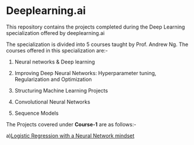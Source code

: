 # Deeplearning.ai
This repository contains the projects completed during the Deep Learning specialization offered by deeplearning.ai

The specialization is divided into 5 courses taught by Prof. Andrew Ng.
The courses offered in this specialization are:-

1. Neural networks & Deep learning

2. Improving Deep Neural Networks: Hyperparameter tuning, Regularization and Optimization

3. Structuring Machine Learning Projects

4. Convolutional Neural Networks

5. Sequence Models

The Projects covered under **Course-1** are as follows:- 

a)[Logistic Regression with a Neural Network mindset](https://github.com/PRUBHTEJ/DeepLearning.ai/blob/master/Logistic_Regression_with_a_Neural_Network_mindset_v6a.ipynb)
